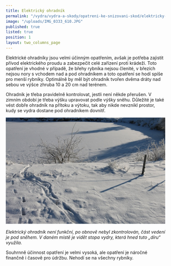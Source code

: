 ```yaml
---
title: Elektrický ohradník
permalink: "/vydra/vydra-a-skody/opatreni-ke-snizovani-skod/elektricky-ohradnik"
image: "/uploads/IMG_0333_610.JPG"
published: true
listed: true
position: 1
layout: two_columns_page
---
```

Elektrické ohradníky jsou velmi účinným opatřením, avšak je potřeba
zajistit přívod elektrického proudu a zabezpečit celé zařízení proti
krádeži. Toto opatření je vhodné v případě, že břehy rybníka nejsou
členité, v březích nejsou nory s vchodem nad a pod ohradníkem a toto
opatření se hodí spíše pro menší rybníky. Optimálně by měl být ohradník
tvořen dvěma dráty nad sebou ve výšce zhruba 10 a 20 cm nad terénem.

Ohradník je třeba pravidelně kontrolovat, jestli není někde přerušen. V
zimním období je třeba výšku upravovat podle výšky sněhu. Důležité je
také vést dobře ohradník na přítoku a výtoku, tak aby nikde nevznikl
prostor, kudy se vydra dostane pod ohradníkem dovnitř.

![](/uploads/IMG_0343_610.JPG)

*Elektrický ohradník není funkční, po obnově nebyl zkontrolován, část
vedení je pod sněhem. V daném místě je vidět stopa vydry, která hned
tuto „díru“ využila.*

Souhrnně účinnost opatření je velmi vysoká, ale opatření je náročné
finančně i časově pro údržbu. Nehodí se na všechny rybníky.

